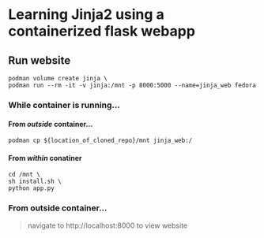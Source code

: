 # Learning Jinja2 using a containerized flask webapp

## Run website
	podman volume create jinja \
	podman run --rm -it -v jinja:/mnt -p 8000:5000 --name=jinja_web fedora


### While container is running...
#### From *outside* container...
	podman cp ${location_of_cloned_repo}/mnt jinja_web:/
	
#### From *within* conatiner
	cd /mnt \
	sh install.sh \
	python app.py

### From outside container...
>navigate to http://localhost:8000 to view website
